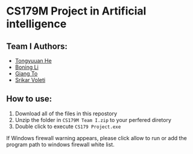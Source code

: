 # CS179M Project in Artificial intelligence

## Team I Authors:
* [Tongyuuan He](https://github.com/the1323)
* [Boning Li](https://github.com/BBBonnie)
* [Giang To](https://github.com/heerman7737)
* [Srikar Voleti](https://github.com/vsrikar08)

## How to use:

1. Download all of the files in this repostory 
2. Unzip the folder in `CS179M Team I.zip` to your perfered diretory
3. Double click to execute `CS179 Project.exe` 

If Windows firewall warning appears, please click allow to run or add the program path to windows firewall white list.
